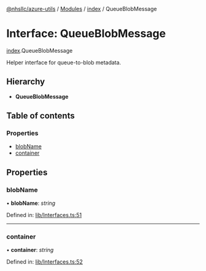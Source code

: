 [@nhsllc/azure-utils](../README.md) / [Modules](../modules.md) / [index](../modules/index.md) / QueueBlobMessage

# Interface: QueueBlobMessage

[index](../modules/index.md).QueueBlobMessage

Helper interface for queue-to-blob metadata.

## Hierarchy

* **QueueBlobMessage**

## Table of contents

### Properties

- [blobName](index.queueblobmessage.md#blobname)
- [container](index.queueblobmessage.md#container)

## Properties

### blobName

• **blobName**: *string*

Defined in: [lib/Interfaces.ts:51](https://github.com/nhsllc/azure-utils/blob/a788737/lib/Interfaces.ts#L51)

___

### container

• **container**: *string*

Defined in: [lib/Interfaces.ts:52](https://github.com/nhsllc/azure-utils/blob/a788737/lib/Interfaces.ts#L52)
